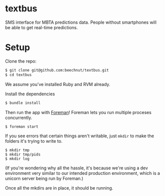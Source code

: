 textbus
=======

SMS interface for MBTA predictions data. People without smartphones will be able to get real-time predictions.


Setup
=====

Clone the repo:

```sh
$ git clone git@github.com:beechnut/textbus.git
$ cd textbus
```

We assume you've installed Ruby and RVM already.

Install the dependencies

```sh
$ bundle install
```

Then run the app with [Foreman](https://github.com/ddollar/foreman)! Foreman lets you run multiple proceses concurrently.

```
$ foreman start
```

If you see errors that certain things aren't writable, just `mkdir` to make the folders it's trying to write to.

```
$ mkdir tmp
$ mkdir tmp/pids
$ mkdir log
```

(If you're wondering why all the hassle, it's because we're using a dev environment very similar to our intended production environment, which is a unicorn server being run by Foreman.)

Once all the mkdirs are in place, it should be running.